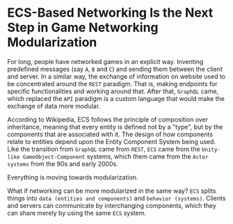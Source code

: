 # ECS-Based Networking Is the Next Step in Game Networking Modularization

For long, people have networked games in an explicit way. Inventing predefined messages (say `A`, `B` and `C`) and sending them between the client and server. In a similar way, the exchange of information on website used to be concentrated around the `REST` paradigm. That is, making endpoints for specific functionalities and working around that. After that, `GraphQL` came, which replaced the `API` paradigm is a custom language that would make the exchange of data more modular.

According to Wikipedia, ECS follows the principle of composition over inheritance, meaning that every entity is defined not by a "type", but by the components that are associated with it. The design of how components relate to entities depend upon the Entity Component System being used. Like the transition from `GraphQL` came from `REST`, `ECS` came from the `Unity-like GameObject-Component` systems, which them came from the `Actor systems` from the 90s and early 2000s.

Everything is moving towards modularization.

What if networking can be more modularized in the same way? `ECS` splits things into `data (entities and components)` and `behavior (systems)`. Clients and servers can communicate by interchanging components, which they can share merely by using the same `ECS` system.
